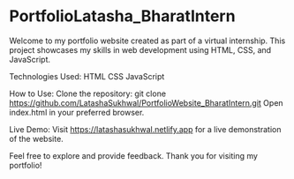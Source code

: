 # PortfolioLatasha_BharatIntern
Welcome to my portfolio website created as part of a virtual internship. This project showcases my skills in web development using HTML, CSS, and JavaScript.

Technologies Used: HTML CSS JavaScript

How to Use: Clone the repository: git clone https://github.com/LatashaSukhwal/PortfolioWebsite_BharatIntern.git Open index.html in your preferred browser.

Live Demo: Visit https://latashasukhwal.netlify.app for a live demonstration of the website.

Feel free to explore and provide feedback. Thank you for visiting my portfolio!
